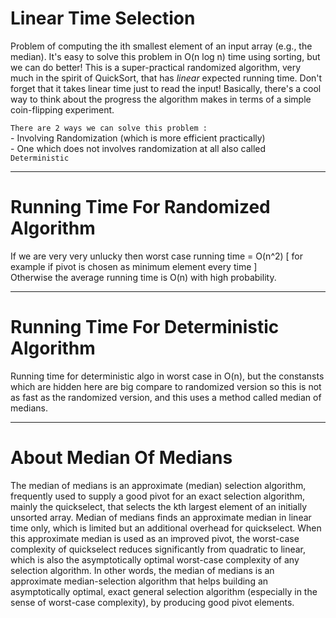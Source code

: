 # Linear Time Selection
Problem of computing the ith smallest element of an input array (e.g., the median). It's easy to solve this problem in O(n log n) time using sorting, but we can do better! This is a super-practical randomized algorithm, very much in the spirit of QuickSort, that has *linear* expected running time. Don't forget that it takes linear time just to read the input! Basically,
there's a cool way to think about the progress the algorithm makes in terms of a simple coin-flipping experiment.<br>

`There are 2 ways we can solve this problem :`<br>
    - Involving Randomization (which is more efficient practically)<br>
    - One which does not involves randomization at all also called `Deterministic` 

<hr>

# Running Time For Randomized Algorithm
If we are very very unlucky then worst case running time = O(n^2) [ for example if pivot is chosen as minimum element every time ]<br>
Otherwise the average running time is O(n) with high probability.<hr>

# Running Time For Deterministic Algorithm
 Running time for deterministic algo in worst case in O(n), but the constansts which are hidden here are big compare to randomized version so this is not as fast as the randomized version, and this uses a method called
 median of medians.

<hr>

# About Median Of Medians 
 The median of medians is an approximate (median) selection algorithm, frequently used to supply a good pivot for an exact selection algorithm, mainly the quickselect, that selects the kth largest element of an initially 
 unsorted array. Median of medians finds an approximate median in linear time only, which is limited but an additional overhead for quickselect. When this approximate median is used as an improved pivot, the worst-case
 complexity of quickselect reduces significantly from quadratic to linear, which is also the asymptotically optimal worst-case complexity of any selection algorithm. In other words, the median of medians is an approximate median-selection algorithm
 that helps building an asymptotically optimal, exact general selection algorithm (especially in the sense of worst-case complexity), by producing good pivot elements.

